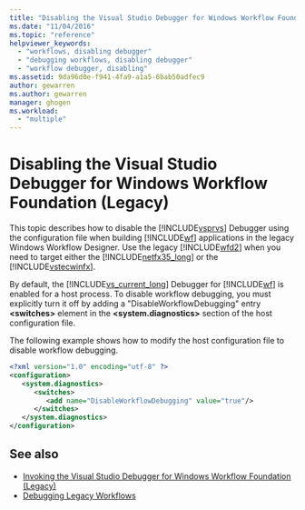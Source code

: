 ```yaml
---
title: "Disabling the Visual Studio Debugger for Windows Workflow Foundation (Legacy) | Microsoft Docs"
ms.date: "11/04/2016"
ms.topic: "reference"
helpviewer_keywords: 
  - "workflows, disabling debugger"
  - "debugging workflows, disabling debugger"
  - "workflow debugger, disabling"
ms.assetid: 9da96d0e-f941-4fa9-a1a5-6bab50adfec9
author: gewarren
ms.author: gewarren
manager: ghogen
ms.workload: 
  - "multiple"
---
```

# Disabling the Visual Studio Debugger for Windows Workflow Foundation (Legacy)

This topic describes how to disable the [!INCLUDE[vsprvs](../code-quality/includes/vsprvs_md.md)] Debugger using the configuration file when building [!INCLUDE[wf](../workflow-designer/includes/wf_md.md)] applications in the legacy Windows Workflow Designer. Use the legacy [!INCLUDE[wfd2](../workflow-designer/includes/wfd2_md.md)] when you need to target either the [!INCLUDE[netfx35_long](../workflow-designer/includes/netfx35_long_md.md)] or the [!INCLUDE[vstecwinfx](../workflow-designer/includes/vstecwinfx_md.md)].

 By default, the [!INCLUDE[vs_current_long](../misc/includes/vs_current_long_md.md)] Debugger for [!INCLUDE[wf](../workflow-designer/includes/wf_md.md)] is enabled for a host process. To disable workflow debugging, you must explicitly turn it off by adding a "DisableWorkflowDebugging" entry **\<switches>** element in the **\<system.diagnostics>** section of the host configuration file.

 The following example shows how to modify the host configuration file to disable workflow debugging.

```xml
<?xml version="1.0" encoding="utf-8" ?>
<configuration>
   <system.diagnostics>
      <switches>
         <add name="DisableWorkflowDebugging" value="true"/>
      </switches>
   </system.diagnostics>
</configuration>
```

## See also

- [Invoking the Visual Studio Debugger for Windows Workflow Foundation (Legacy)](../workflow-designer/invoking-the-visual-studio-debugger-for-windows-workflow-foundation-legacy.md)
- [Debugging Legacy Workflows](../workflow-designer/debugging-legacy-workflows.md)
